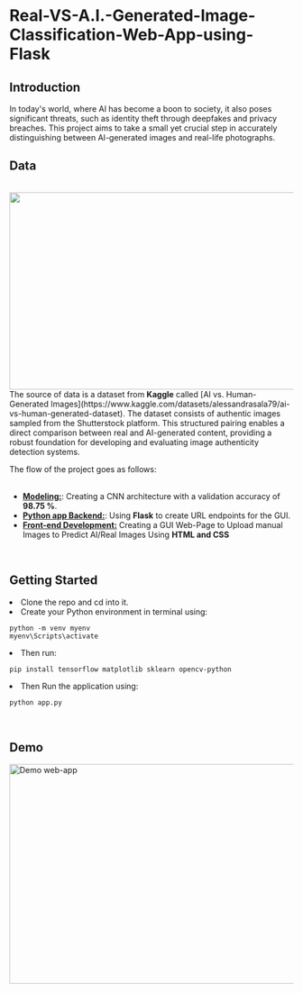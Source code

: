 # Real-VS-A.I.-Generated-Image-Classification-Web-App-using-Flask

## Introduction
In today's world, where AI has become a boon to society, it also poses significant threats, such as identity theft through deepfakes and privacy breaches. This project aims to take a small yet crucial step in accurately distinguishing between AI-generated images and real-life photographs.

<h2>Data</h2>
<br>
<image src="../Real-VS-A.I.-Generated-Image-Classification-Web-App-using-Flask/static/img.png" width="600" height="350" class="center">
<br>
The source of data is a dataset from <b>Kaggle</b> called [AI vs. Human-Generated Images](https://www.kaggle.com/datasets/alessandrasala79/ai-vs-human-generated-dataset). The dataset consists of authentic images sampled from the Shutterstock platform. This structured pairing enables a direct comparison between real and AI-generated content, providing a robust foundation for developing and evaluating image authenticity detection systems.
<br>

The flow of the project goes as follows:
<ul><br>
<li><u><b>Modeling:</b></u>: Creating a CNN architecture with a validation accuracy of <b>98.75 %</b>.</li>
<li><b><u>Python app Backend:</u></b>: Using <b>Flask</b> to create URL endpoints for the GUI.</li>
<li><b><u>Front-end Development:</u></b> Creating a GUI Web-Page to Upload manual Images to Predict AI/Real Images Using <b>HTML and CSS</b></li>
</ul>
<br>

<h2>Getting Started</h2>

<li>Clone the repo and cd into it. </li>
<li>Create your Python environment in terminal using:</li>

```
python -m venv myenv
myenv\Scripts\activate
```

<li>Then run:</li>

`pip install tensorflow matplotlib sklearn opencv-python`

<li>Then Run the application using:</li>

`python app.py`

<br>

<h2>Demo</h2>

<image src="../Real-VS-A.I.-Generated-Image-Classification-Web-App-using-Flask/static/demo.gif" alt="Demo web-app" width="700" height="390" class="center">
